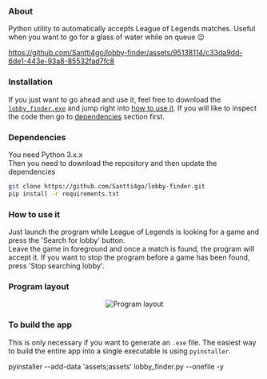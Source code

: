 ### About
Python utility to automatically accepts League of Legends matches.
Useful when you want to go for a glass of water while on queue :wink:

https://github.com/Santti4go/lobby-finder/assets/95138114/c33da9dd-6de1-443e-93a8-85532fad7fc8

### Installation
If you just want to go ahead and use it, feel free to download the [`lobby_finder.exe`](dist/lobby_finder.exe) and jump right into [how to use it](#How-to-use-it). If you will like to inspect the code then go to [dependencies](#Dependencies) section first.

### Dependencies
You need Python 3.x.x\
Then you need to download the repository and then update the dependencies
```bash
git clone https://github.com/Santti4go/lobby-finder.git
pip install -r requirements.txt
```

### How to use it
Just launch the program while League of Legends is looking for a game and press the 'Search for lobby' button. \
Leave the game in foreground and once a match is found, the program will accept it.
If you want to stop the program before a game has been found, press 'Stop searching lobby'.


### Program layout
<p align="center">
  <image src="assets/main_window.png" alt="Program layout"
  caption="Program layout">
</p>


### To build the app
This is only necessary if you want to generate an `.exe` file.
The easiest way to build the entire app into a single executable is using `pyinstaller`.

pyinstaller --add-data 'assets;assets' lobby_finder.py --onefile -y
